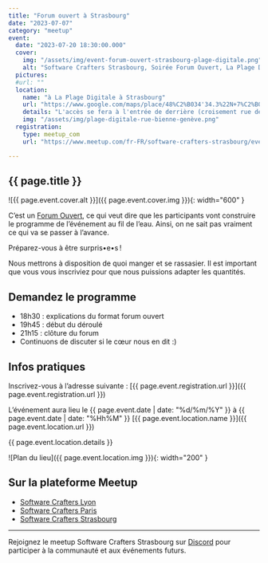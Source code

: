 ```yaml
---
title: "Forum ouvert à Strasbourg"
date: "2023-07-07"
category: "meetup"
event:
  date: "2023-07-20 18:30:00.000"
  cover:
    img: "/assets/img/event-forum-ouvert-strasbourg-plage-digitale.png"
    alt: "Software Crafters Strasbourg, Soirée Forum Ouvert, La Plage Digitale"
  pictures:
  #url: ""
  location:
    name: "à La Plage Digitale à Strasbourg"
    url: "https://www.google.com/maps/place/48%C2%B034'34.3%22N+7%C2%B045'19.6%22E/@48.5761959,7.7548093,19z/data=!3m1!4b1!4m4!3m3!8m2!3d48.576195!4d7.755453?entry=ttu"
    details: "L'accès se fera à l'entrée de derrière (croisement rue de Bienne et rue de Genève)"
    img: "/assets/img/plage-digitale-rue-bienne-genève.png"
  registration:
    type: meetup_com
    url: "https://www.meetup.com/fr-FR/software-crafters-strasbourg/events/294659970/"

---
```


## {{ page.title }}

![{{ page.event.cover.alt }}]({{ page.event.cover.img }}){: width="600" }

C’est un [Forum Ouvert](https://fr.wikipedia.org/wiki/M%C3%A9thodologie_Forum_Ouvert), ce qui veut dire que les participants vont construire le programme de l’événement au fil de l’eau. Ainsi, on ne sait pas vraiment ce qui va se passer à l’avance.

Préparez-vous à être surpris•e•s !

Nous mettrons à disposition de quoi manger et se rassasier. Il est important que vous vous inscriviez pour que nous puissions adapter les quantités.

## Demandez le programme

- 18h30 : explications du format forum ouvert
- 19h45 : début du déroulé
- 21h15 : clôture du forum
- Continuons de discuter si le cœur nous en dit :)

## Infos pratiques

Inscrivez-vous à l’adresse suivante : [{{ page.event.registration.url }}]({{ page.event.registration.url }})

L’événement aura lieu le {{ page.event.date | date: "%d/%m/%Y" }} à {{ page.event.date | date: "%Hh%M" }}  [{{ page.event.location.name }}]({{ page.event.location.url }})

{{ page.event.location.details }}

![Plan du lieu]({{ page.event.location.img }}){: width="200" }

## Sur la plateforme Meetup

- [Software Crafters Lyon](https://www.meetup.com/fr-FR/software-craftsmanship-lyon/)
- [Software Crafters Paris](https://www.meetup.com/fr-FR/paris-software-craftsmanship/)
- [Software Crafters Strasbourg](https://www.meetup.com/fr-FR/software-crafters-strasbourg/)

***

Rejoignez le meetup Software Crafters Strasbourg sur [Discord](https://discord.gg/s2USaKanCU) pour participer à la communauté et aux événements futurs.

